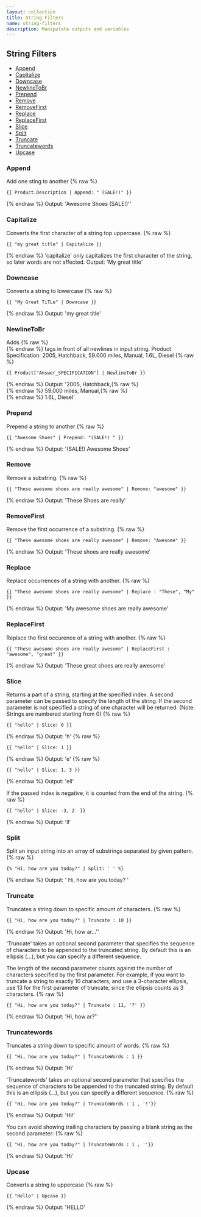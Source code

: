 ```yaml
---
layout: collection
title: String Filters
name: string-filters
description: Manipulate outputs and variables
---
```


## String Filters

* [Append](#append)
* [Capitalize](#capitalize)
* [Downcase](#downcase) 
* [NewlineToBr](#newlinetobr) 
* [Prepend](#prepend) 
* [Remove](#remove) 
* [RemoveFirst](#removefirst) 
* [Replace](#replace) 
* [ReplaceFirst](#replacefirst) 
* [Slice](#slice)
* [Split](#split)
* [Truncate](#truncate)
* [Truncatewords](#truncatewords)
* [Upcase](#upcase)


<a name="append"></a>
### Append 
Add one sting to another
{% raw %}
```liquid
{{ Product.Description | Append: " (SALE!)" }}
```
{% endraw %}
Output: 'Awesome Shoes (SALE!)''

<a name="capitalize"></a>
### Capitalize 
Converts the first character of a string top uppercase.
{% raw %}
```liquid
{{ "my great title" | Capitalize }}
```
{% endraw %}
'capitalize' only capitalizes the first character of the string, so later words are not affected. Output: 'My great title'

<a name="downcase"></a>
### Downcase 
Converts a string to lowercase
{% raw %}
```liquid
{{ "My Great TiTLe" | Downcase }}
```
{% endraw %}
Output: 'my great title'

<a name="newlinetobr"></a>
### NewlineToBr 
Adds {% raw %}<br />{% endraw %} tags in front of all newlines in input string.
Product Specification: 
2005, Hatchback, 
59.000 miles, 
Manual, 1.6L, Diesel
{% raw %}
```liquid
{{ Product["Answer_SPECIFICATION"] | NewlineToBr }}
```
{% endraw %}
Output: '2005, Hatchback,{% raw %}<br />{% endraw %}  59.000 miles, Manual,{% raw %}<br />{% endraw %}  1.6L, Diesel'

<a name="prepend"></a>
### Prepend 
Prepend a string to another
{% raw %}
```liquid
{{ "Awesome Shoes" | Prepend: "(SALE!) " }}
```
{% endraw %}
Output: '(SALE!) Awesome Shoes'

<a name="remove"></a>
### Remove 
Remove a substring.
{% raw %}
```liquid
{{ "These awesome shoes are really awesome" | Remove: "awesome" }}
```
{% endraw %}
Output: 'These Shoes are really'

<a name="removefirst"></a>
### RemoveFirst 
Remove the first occurrence of a substring.
{% raw %}
```liquid
{{ "These awesome shoes are really awesome" | Remove: "Awesome" }}
```
{% endraw %}
Output: 'These shoes are really awesome'

<a name="replace"></a>
### Replace 
Replace occurrences of a string with another.
{% raw %}
```liquid
{{ "These awesome shoes are really awesome" | Replace : "These", "My" }}
```
{% endraw %}
Output: 'My awesome shoes are really awesome'

<a name="replacefirst"></a>
### ReplaceFirst 
Replace the first occurence of a string with another.
{% raw %}
```liquid
{{ "These awesome shoes are really awesome" | ReplaceFirst : "awesome", "great" }}
```
{% endraw %}
Output: 'These great shoes are really awesome'

<a name="slice"></a>
### Slice 
Returns a part of a string, starting at the specified index.  A second parameter can be passed to specify the length of the string. If the second parameter is not specified a string of one character will be returned.  (Note: Strings are numbered starting from 0)
{% raw %}
```liquid
{{ "hello" | Slice: 0 }}
```
{% endraw %}
Output: 'h'
{% raw %}
```liquid
{{ "hello" | Slice: 1 }}
```
{% endraw %}
Output: 'e'
{% raw %}
```liquid
{{ "hello" | Slice: 1, 3 }}
```
{% endraw %}
Output: 'ell'

If the passed index is negative, it is counted from the end of the string.
{% raw %}
```liquid
{{ "hello" | Slice: -3, 2  }}
```
{% endraw %}
Output: 'll'

<a name="split"></a>
### Split 
Split an input string into an array of substrings separated by given pattern. 
{% raw %}
```liquid
{% "Hi, how are you today?" | Split: ' ' %}
```
{% endraw %}
Output:
'
Hi,
how
are
you
today?
'

<a name="truncate"></a>
### Truncate 
Truncates a string down to specific amount of characters.
{% raw %}
```liquid
{{ "Hi, how are you today?" | Truncate : 10 }}
```
{% endraw %}
Output: 'Hi, how ar...''

'Truncate' takes an optional second parameter that specifies the sequence of characters to be appended to the truncated string. By default this is an ellipsis (...), but you can specify a different sequence.

The length of the second parameter counts against the number of characters specified by the first parameter. For example, if you want to truncate a string to exactly 10 characters, and use a 3-character ellipsis, use 13 for the first parameter of truncate, since the ellipsis counts as 3 characters.
{% raw %}
```liquid
{{ "Hi, how are you today?" | Truncate : 11, '?' }}
```
{% endraw %}
Output: 'Hi, how ar?''

<a name="truncatewords"></a>
### Truncatewords 
Truncates a string down to specific amount of words.
{% raw %}
```liquid
{{ "Hi, how are you today?" | TruncateWords : 1 }}
```
{% endraw %}
Output: 'Hi'

'Truncatewords' takes an optional second parameter that specifies the sequence of characters to be appended to the truncated string. By default this is an ellipsis (…), but you can specify a different sequence.
{% raw %}
```liquid
{{ "Hi, how are you today?" | TruncateWords : 1 , '!'}}
```
{% endraw %}
Output: 'Hi!'

You can avoid showing trailing characters by passing a blank string as the second parameter:
{% raw %}
```liquid
{{ "Hi, how are you today?" | TruncateWords : 1 , ''}}
```
{% endraw %}
Output: 'Hi'

<a name="upcase"></a>
### Upcase 
Converts a string to uppercase
{% raw %}
```liquid
{{ "Hello" | Upcase }}
```
{% endraw %}
Output: 'HELLO'


